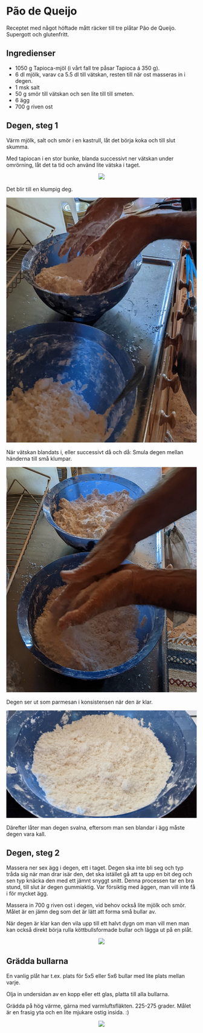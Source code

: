 # Pão de Queijo

Receptet med något höftade mått räcker till tre plåtar Pão de Queijo. Supergott och glutenfritt.

## Ingredienser

- 1050 g Tapioca-mjöl (i vårt fall tre påsar Tapioca á 350 g).
- 6 dl mjölk, varav ca 5.5 dl till vätskan, resten till när ost masseras in i degen.
- 1 msk salt
- 50 g smör till vätskan och sen lite till till smeten.
- 6 ägg
- 700 g riven ost

## Degen, steg 1

Värm mjölk, salt och smör i en kastrull, låt det börja koka och till slut skumma.

Med tapiocan i en stor bunke, blanda successivt ner vätskan under omrörning, låt det ta tid och använd lite vätska i taget.

<p align="center">
  <img src="blanda-ner-vätska.jpg">
</p>

Det blir till en klumpig deg.

<p align="center">
  <img src="massera.jpg">
</p>

När vätskan blandats i, eller successivt då och då: Smula degen mellan händerna till små klumpar.

<p align="center">
  <img src="smula.jpg">
</p>

Degen ser ut som parmesan i konsistensen när den är klar.

<p align="center">
  <img src="parmesan.jpg">
</p>

Därefter låter man degen svalna, eftersom man sen blandar i ägg måste degen vara kall.

## Degen, steg 2

Massera ner sex ägg i degen, ett i taget. Degen ska inte bli seg och typ tråda sig när man drar isär den, det ska istället gå att ta upp en bit deg och sen typ knäcka den med ett jämnt snyggt snitt.
Denna processen tar en bra stund, till slut är degen gummiaktig. Var försiktig med äggen, man vill inte få i för mycket ägg.

Massera in 700 g riven ost i degen, vid behov också lite mjölk och smör. Målet är en jämn deg som det är lätt att forma små bullar av.

När degen är klar kan den vila upp till ett halvt dygn om man vill men man kan också direkt börja rulla köttbullsformade bullar och lägga ut på en plåt.

<p align="center">
  <img src="färdig-deg.jpg">
</p>

## Grädda bullarna

En vanlig plåt har t.ex. plats för 5x5 eller 5x6 bullar med lite plats mellan varje.

Olja in undersidan av en kopp eller ett glas, platta till alla bullarna.

Grädda på hög värme, gärna med varmluftsfläkten. 225-275 grader. Målet är en frasig yta och en lite mjukare ostig insida. :)

<p align="center">
  <img src="färdiga.jpg">
</p>
